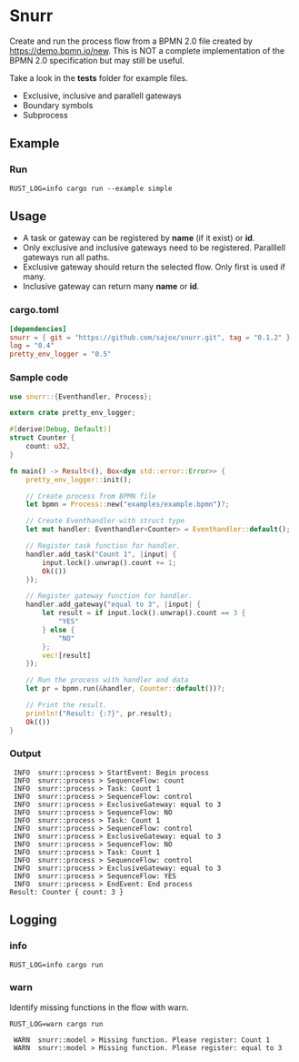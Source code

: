 # Snurr

Create and run the process flow from a BPMN 2.0 file created by https://demo.bpmn.io/new. This is NOT a complete implementation of the BPMN 2.0 specification but may still be useful.

Take a look in the **tests** folder for example files.

- Exclusive, inclusive and parallell gateways
- Boundary symbols
- Subprocess


## Example

### Run
```
RUST_LOG=info cargo run --example simple
```

## Usage

- A task or gateway can be registered by **name** (if it exist) or **id**. 
- Only exclusive and inclusive gateways need to be registered. Paralllell gateways run all paths.
- Exclusive gateway should return the selected flow. Only first is used if many.
- Inclusive gateway can return many **name** or **id**.

### cargo.toml
```toml
[dependencies]
snurr = { git = "https://github.com/sajox/snurr.git", tag = "0.1.2" }
log = "0.4"
pretty_env_logger = "0.5"
```

### Sample code

```rust
use snurr::{Eventhandler, Process};

extern crate pretty_env_logger;

#[derive(Debug, Default)]
struct Counter {
    count: u32,
}

fn main() -> Result<(), Box<dyn std::error::Error>> {
    pretty_env_logger::init();

    // Create process from BPMN file
    let bpmn = Process::new("examples/example.bpmn")?;

    // Create Eventhandler with struct type
    let mut handler: Eventhandler<Counter> = Eventhandler::default();

    // Register task function for handler.
    handler.add_task("Count 1", |input| {
        input.lock().unwrap().count += 1;
        Ok(())
    });

    // Register gateway function for handler.
    handler.add_gateway("equal to 3", |input| {
        let result = if input.lock().unwrap().count == 3 {
            "YES"
        } else {
            "NO"
        };
        vec![result]
    });

    // Run the process with handler and data
    let pr = bpmn.run(&handler, Counter::default())?;

    // Print the result.
    println!("Result: {:?}", pr.result);
    Ok(())
}
```

### Output
```
 INFO  snurr::process > StartEvent: Begin process
 INFO  snurr::process > SequenceFlow: count
 INFO  snurr::process > Task: Count 1
 INFO  snurr::process > SequenceFlow: control
 INFO  snurr::process > ExclusiveGateway: equal to 3
 INFO  snurr::process > SequenceFlow: NO
 INFO  snurr::process > Task: Count 1
 INFO  snurr::process > SequenceFlow: control
 INFO  snurr::process > ExclusiveGateway: equal to 3
 INFO  snurr::process > SequenceFlow: NO
 INFO  snurr::process > Task: Count 1
 INFO  snurr::process > SequenceFlow: control
 INFO  snurr::process > ExclusiveGateway: equal to 3
 INFO  snurr::process > SequenceFlow: YES
 INFO  snurr::process > EndEvent: End process
Result: Counter { count: 3 }
```

## Logging

### info
```
RUST_LOG=info cargo run
```

### warn

Identify missing functions in the flow with warn.

```
RUST_LOG=warn cargo run
```
```
 WARN  snurr::model > Missing function. Please register: Count 1
 WARN  snurr::model > Missing function. Please register: equal to 3
```
